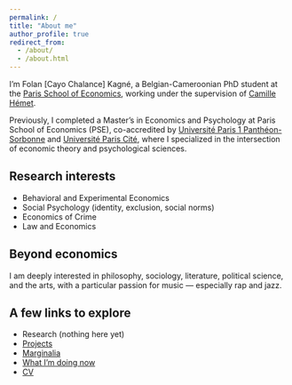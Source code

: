```yaml
---
permalink: /
title: "About me"
author_profile: true
redirect_from: 
  - /about/
  - /about.html
---
```


I’m Folan [Cayo Chalance] Kagné, a Belgian-Cameroonian PhD student at the [Paris School of Economics](https://www.parisschoolofeconomics.eu/en/),
working under the supervision of [Camille Hémet](https://sites.google.com/site/camillehemet/). 

Previously, I completed a Master’s in Economics and Psychology at Paris School of Economics (PSE), co-accredited by [Université Paris 1 Panthéon-Sorbonne](https://www.pantheonsorbonne.fr/) and [Université Paris Cité](https://u-paris.fr/), where I specialized in the intersection of economic theory and psychological sciences.

## Research interests
- Behavioral and Experimental Economics  
- Social Psychology (identity, exclusion, social norms)  
- Economics of Crime  
- Law and Economics  

## Beyond economics
I am deeply interested in philosophy, sociology, literature, political science, and the arts, with a particular passion for music — especially rap and jazz.  

## A few links to explore
- Research (nothing here yet)
- [Projects](/working-projects/)  
- [Marginalia](/year-archive/)  
- [What I’m doing now](/now/)  
- [CV](/files/CV_KagnéFolan_June2025.pdf)  
